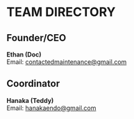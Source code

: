 # TEAM DIRECTORY
## Founder/CEO
<b>Ethan (Doc)</b>
<br>Email: contactedmaintenance@gmail.com
## Coordinator
<b>Hanaka (Teddy)</b>
<br>Email: hanakaendo@gmail.com

